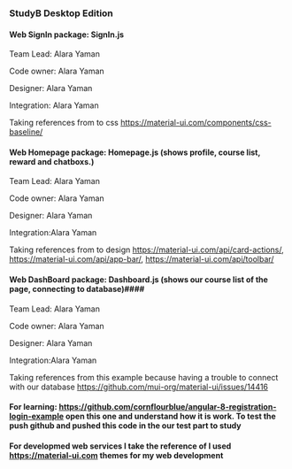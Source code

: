 
### StudyB Desktop Edition ###


#### Web SignIn package: SignIn.js ####

Team Lead: Alara Yaman


Code owner: Alara Yaman


Designer: Alara Yaman


Integration: Alara Yaman


Taking references from to css https://material-ui.com/components/css-baseline/


#### Web Homepage package: Homepage.js  (shows profile, course list, reward and chatboxs.) ####

Team Lead: Alara Yaman


Code owner: Alara Yaman


Designer: Alara Yaman


Integration:Alara Yaman


Taking references from to design  https://material-ui.com/api/card-actions/, https://material-ui.com/api/app-bar/, https://material-ui.com/api/toolbar/
#### Web DashBoard package: Dashboard.js  (shows our course list of the page, connecting to database)####


Team Lead: Alara Yaman


Code owner: Alara Yaman


Designer: Alara Yaman


Integration:Alara Yaman


Taking references from this example because having a trouble to connect with our database https://github.com/mui-org/material-ui/issues/14416


#### For learning: https://github.com/cornflourblue/angular-8-registration-login-example open this one and understand how it is work. To test the push github and  pushed this code in the our test part to study ####

####  For developmed web services I take the reference of I used https://material-ui.com themes for my web development ####



